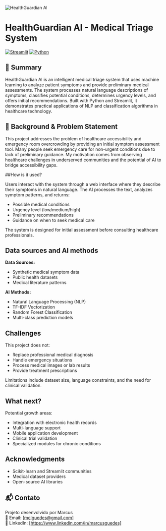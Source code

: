 ![HealthGuardian AI](https://images.unsplash.com/photo-1576091160550-2173dba999ef?ixlib=rb-4.0.3&ixid=M3wxMjA3fDB8MHxwaG90by1wYWdlfHx8fGVufDB8fHx8fA%3D%3D&auto=format&fit=crop&w=800&q=80)

# HealthGuardian AI - Medical Triage System

[![Streamlit](https://img.shields.io/badge/Streamlit-FF4B4B?style=for-the-badge&logo=Streamlit&logoColor=white)](https://streamlit.io/)
[![Python](https://img.shields.io/badge/Python-3776AB?style=for-the-badge&logo=python&logoColor=white)](https://python.org)

## 🎯 Summary

HealthGuardian AI is an intelligent medical triage system that uses machine learning to analyze patient symptoms and provide preliminary medical assessments. The system processes natural language descriptions of symptoms, classifies potential conditions, determines urgency levels, and offers initial recommendations. Built with Python and Streamlit, it demonstrates practical applications of NLP and classification algorithms in healthcare technology.

## 🏥 Background & Problem Statement

This project addresses the problem of healthcare accessibility and emergency room overcrowding by providing an initial symptom assessment tool. Many people seek emergency care for non-urgent conditions due to lack of preliminary guidance. My motivation comes from observing healthcare challenges in underserved communities and the potential of AI to bridge accessibility gaps.

##How is it used?

Users interact with the system through a web interface where they describe their symptoms in natural language. The AI processes the text, analyzes symptom patterns, and returns:
- Possible medical conditions
- Urgency level (low/medium/high)
- Preliminary recommendations
- Guidance on when to seek medical care

The system is designed for initial assessment before consulting healthcare professionals.

## Data sources and AI methods

**Data Sources:**
- Synthetic medical symptom data
- Public health datasets
- Medical literature patterns

**AI Methods:**
- Natural Language Processing (NLP)
- TF-IDF Vectorization
- Random Forest Classification
- Multi-class prediction models

## Challenges

This project does not:
- Replace professional medical diagnosis
- Handle emergency situations
- Process medical images or lab results
- Provide treatment prescriptions

Limitations include dataset size, language constraints, and the need for clinical validation.

## What next?

Potential growth areas:
- Integration with electronic health records
- Multi-language support
- Mobile application development
- Clinical trial validation
- Specialized modules for chronic conditions

## Acknowledgments

- Scikit-learn and Streamlit communities
- Medical dataset providers
- Open-source AI libraries

## 📬 Contato

Projeto desenvolvido por Marcus  
📧 Email: [mclguedes@gmail.com]  
📱 LinkedIn: [https://www.linkedin.com/in/marcusguedes]


 
